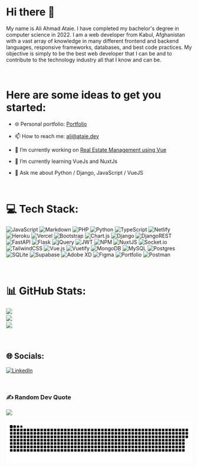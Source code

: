 # Hi there 👋
My name is Ali Ahmad Ataie.
I have completed my bachelor's degree in computer science in 2022. I am a web developer from Kabul, Afghanistan with a vast array of knowledge in many different frontend and backend languages, responsive frameworks, databases, and best code practices. My objective is simply to be the best web developer that I can be and to contribute to the technology industry all that I know and can be.

<!--
**iamaliataie/iamaliataie** is a ✨ _special_ ✨ repository because its `README.md` (this file) appears on your GitHub profile.
- 👯 I’m looking to collaborate on ...
- 🤔 I’m looking for help with ...
- 📫 How to reach me: ...
- 😄 Pronouns: ...
- 🖥️ Current Software Developer at: <a href="https://netlinks.net" target="_blank">Netlinks</a>
<img src="https://raw.githubusercontent.com/iamaliataie/iamaliataie/main/Frame%202.jpg " width="350" align="right">
- ⚡ Fun fact: in love with sleeping
- ![](https://komarev.com/ghpvc/?username=iamaliataie)
-->

<br/>

# Here are some ideas to get you started:

- 🌐 Personal portfolio: <a href="https://ataie.dev" target="_blank">Portfolio</a>

- 📫 How to reach me: <a href="mailto:ali@ataie.dev">ali@ataie.dev</a>

- 🔭 I’m currently working on <a href="https://github.com/iamaliataie/vue-dashboard" target="_blank">Real Estate Management using Vue</a>

- 🌱 I’m currently learning VueJs and NuxtJs

- 💬 Ask me about Python / Django, JavaScript / VueJS



<br/>

# 💻 Tech Stack:
![JavaScript](https://img.shields.io/badge/javascript-%23323330.svg?style=for-the-badge&logo=javascript&logoColor=%23F7DF1E) ![Markdown](https://img.shields.io/badge/markdown-%23000000.svg?style=for-the-badge&logo=markdown&logoColor=white) ![PHP](https://img.shields.io/badge/php-%23777BB4.svg?style=for-the-badge&logo=php&logoColor=white) ![Python](https://img.shields.io/badge/python-3670A0?style=for-the-badge&logo=python&logoColor=ffdd54) ![TypeScript](https://img.shields.io/badge/typescript-%23007ACC.svg?style=for-the-badge&logo=typescript&logoColor=white) ![Netlify](https://img.shields.io/badge/netlify-%23000000.svg?style=for-the-badge&logo=netlify&logoColor=#00C7B7) ![Heroku](https://img.shields.io/badge/heroku-%23430098.svg?style=for-the-badge&logo=heroku&logoColor=white) ![Vercel](https://img.shields.io/badge/vercel-%23000000.svg?style=for-the-badge&logo=vercel&logoColor=white) ![Bootstrap](https://img.shields.io/badge/bootstrap-%23563D7C.svg?style=for-the-badge&logo=bootstrap&logoColor=white) ![Chart.js](https://img.shields.io/badge/chart.js-F5788D.svg?style=for-the-badge&logo=chart.js&logoColor=white) ![Django](https://img.shields.io/badge/django-%23092E20.svg?style=for-the-badge&logo=django&logoColor=white) ![DjangoREST](https://img.shields.io/badge/DJANGO-REST-ff1709?style=for-the-badge&logo=django&logoColor=white&color=ff1709&labelColor=gray) ![FastAPI](https://img.shields.io/badge/FastAPI-005571?style=for-the-badge&logo=fastapi) ![Flask](https://img.shields.io/badge/flask-%23000.svg?style=for-the-badge&logo=flask&logoColor=white) ![jQuery](https://img.shields.io/badge/jquery-%230769AD.svg?style=for-the-badge&logo=jquery&logoColor=white) ![JWT](https://img.shields.io/badge/JWT-black?style=for-the-badge&logo=JSON%20web%20tokens) ![NPM](https://img.shields.io/badge/NPM-%23000000.svg?style=for-the-badge&logo=npm&logoColor=white) ![NuxtJS](https://img.shields.io/badge/Nuxt-black?style=for-the-badge&logo=nuxt.js&logoColor=white) ![Socket.io](https://img.shields.io/badge/Socket.io-black?style=for-the-badge&logo=socket.io&badgeColor=010101) ![TailwindCSS](https://img.shields.io/badge/tailwindcss-%2338B2AC.svg?style=for-the-badge&logo=tailwind-css&logoColor=white) ![Vue.js](https://img.shields.io/badge/vuejs-%2335495e.svg?style=for-the-badge&logo=vuedotjs&logoColor=%234FC08D) ![Vuetify](https://img.shields.io/badge/Vuetify-1867C0?style=for-the-badge&logo=vuetify&logoColor=AEDDFF) ![MongoDB](https://img.shields.io/badge/MongoDB-%234ea94b.svg?style=for-the-badge&logo=mongodb&logoColor=white) ![MySQL](https://img.shields.io/badge/mysql-%2300f.svg?style=for-the-badge&logo=mysql&logoColor=white) ![Postgres](https://img.shields.io/badge/postgres-%23316192.svg?style=for-the-badge&logo=postgresql&logoColor=white) ![SQLite](https://img.shields.io/badge/sqlite-%2307405e.svg?style=for-the-badge&logo=sqlite&logoColor=white) 	![Supabase](https://img.shields.io/badge/Supabase-3ECF8E?style=for-the-badge&logo=supabase&logoColor=white) ![Adobe XD](https://img.shields.io/badge/Adobe%20XD-470137?style=for-the-badge&logo=Adobe%20XD&logoColor=#FF61F6) 	![Figma](https://img.shields.io/badge/figma-%23F24E1E.svg?style=for-the-badge&logo=figma&logoColor=white) ![Portfolio](https://img.shields.io/badge/Portfolio-%23000000.svg?style=for-the-badge&logo=firefox&logoColor=#FF7139) ![Postman](https://img.shields.io/badge/Postman-FF6C37?style=for-the-badge&logo=postman&logoColor=white)


<br/>

# 📊 GitHub Stats:
![](https://github-readme-stats.vercel.app/api?username=iamaliataie&theme=dark&count_private=true&show_icons=true&icon_color=2f80ed)<br/>
![](https://github-readme-streak-stats.herokuapp.com/?user=iamaliataie&theme=dark&hide_border=false)<br/>
![](https://github-readme-stats.vercel.app/api/top-langs/?username=iamaliataie&theme=dark&hide_border=false&include_all_commits=true&count_private=true&layout=compact)

<br/>

## 🌐 Socials:
[![LinkedIn](https://img.shields.io/badge/LinkedIn-%230077B5.svg?logo=linkedin&logoColor=white)](https://linkedin.com/in/iamalialiataie) 
<!--
[![Instagram](https://img.shields.io/badge/Instagram-%23E4405F.svg?logo=Instagram&logoColor=white)](https://instagram.com/iamaliataie) 
![Ali's github stats](https://github-readme-stats.vercel.app/api?username=iamaliataie&theme=dark&count_private=true&show_icons=true&icon_color=2f80ed)
<br/>
## 🏆 GitHub Trophies
![](https://github-profile-trophy.vercel.app/?username=iamaliataie&theme=radical&no-frame=false&no-bg=false&margin-w=4)
-->
<br/>



### ✍️ Random Dev Quote
![](https://quotes-github-readme.vercel.app/api?type=horizontal&theme=radical)

<a href="" align='center'><img src="https://raw.githubusercontent.com/Iqbal-Elham/Iqbal-Elham/f61edd9e2c5ca47c853c9ff5e018b225cc54fc2d/contributions.svg"></a>

